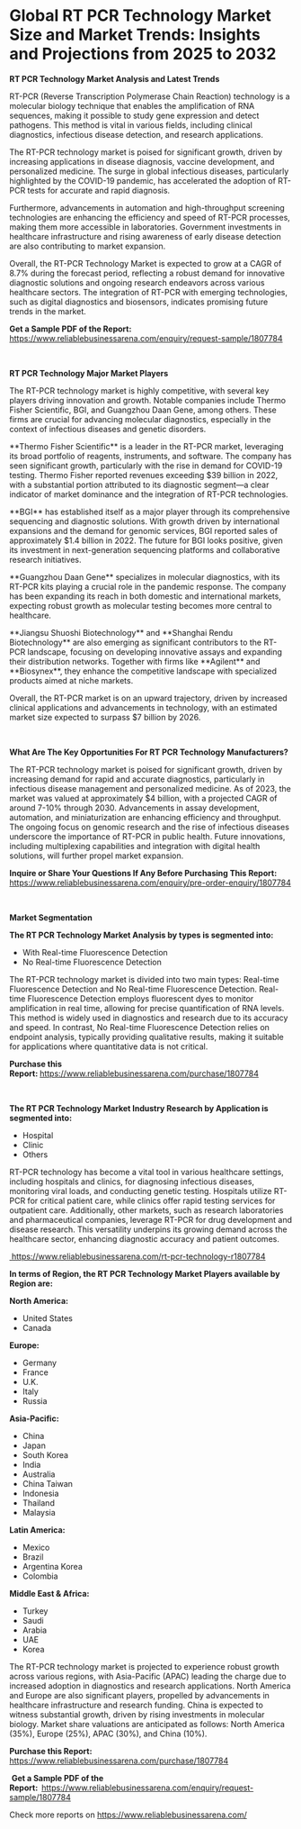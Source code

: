 <p><h1>Global RT PCR Technology Market Size and Market Trends: Insights and Projections from 2025 to 2032</h1></p><p><strong>RT PCR Technology Market Analysis and Latest Trends</strong></p>
<p><p>RT-PCR (Reverse Transcription Polymerase Chain Reaction) technology is a molecular biology technique that enables the amplification of RNA sequences, making it possible to study gene expression and detect pathogens. This method is vital in various fields, including clinical diagnostics, infectious disease detection, and research applications.</p><p>The RT-PCR technology market is poised for significant growth, driven by increasing applications in disease diagnosis, vaccine development, and personalized medicine. The surge in global infectious diseases, particularly highlighted by the COVID-19 pandemic, has accelerated the adoption of RT-PCR tests for accurate and rapid diagnosis. </p><p>Furthermore, advancements in automation and high-throughput screening technologies are enhancing the efficiency and speed of RT-PCR processes, making them more accessible in laboratories. Government investments in healthcare infrastructure and rising awareness of early disease detection are also contributing to market expansion.</p><p>Overall, the RT-PCR Technology Market is expected to grow at a CAGR of 8.7% during the forecast period, reflecting a robust demand for innovative diagnostic solutions and ongoing research endeavors across various healthcare sectors. The integration of RT-PCR with emerging technologies, such as digital diagnostics and biosensors, indicates promising future trends in the market.</p></p>
<p><strong>Get a Sample PDF of the Report:&nbsp;</strong> <a href="https://www.reliablebusinessarena.com/enquiry/request-sample/1807784?utm_campaign=2413&utm_medium=2&utm_source=Github&utm_content=ia&utm_term=03032025&utm_id=rt-pcr-technology">https://www.reliablebusinessarena.com/enquiry/request-sample/1807784</a></p>
<p>&nbsp;</p>
<p><strong>RT PCR Technology Major Market Players</strong></p>
<p><p>The RT-PCR technology market is highly competitive, with several key players driving innovation and growth. Notable companies include Thermo Fisher Scientific, BGI, and Guangzhou Daan Gene, among others. These firms are crucial for advancing molecular diagnostics, especially in the context of infectious diseases and genetic disorders.</p><p>**Thermo Fisher Scientific** is a leader in the RT-PCR market, leveraging its broad portfolio of reagents, instruments, and software. The company has seen significant growth, particularly with the rise in demand for COVID-19 testing. Thermo Fisher reported revenues exceeding $39 billion in 2022, with a substantial portion attributed to its diagnostic segment—a clear indicator of market dominance and the integration of RT-PCR technologies.</p><p>**BGI** has established itself as a major player through its comprehensive sequencing and diagnostic solutions. With growth driven by international expansions and the demand for genomic services, BGI reported sales of approximately $1.4 billion in 2022. The future for BGI looks positive, given its investment in next-generation sequencing platforms and collaborative research initiatives.</p><p>**Guangzhou Daan Gene** specializes in molecular diagnostics, with its RT-PCR kits playing a crucial role in the pandemic response. The company has been expanding its reach in both domestic and international markets, expecting robust growth as molecular testing becomes more central to healthcare.</p><p>**Jiangsu Shuoshi Biotechnology** and **Shanghai Rendu Biotechnology** are also emerging as significant contributors to the RT-PCR landscape, focusing on developing innovative assays and expanding their distribution networks. Together with firms like **Agilent** and **Biosynex**, they enhance the competitive landscape with specialized products aimed at niche markets.</p><p>Overall, the RT-PCR market is on an upward trajectory, driven by increased clinical applications and advancements in technology, with an estimated market size expected to surpass $7 billion by 2026.</p></p>
<p>&nbsp;</p>
<p><strong>What Are The Key Opportunities For RT PCR Technology Manufacturers?</strong></p>
<p><p>The RT-PCR technology market is poised for significant growth, driven by increasing demand for rapid and accurate diagnostics, particularly in infectious disease management and personalized medicine. As of 2023, the market was valued at approximately $4 billion, with a projected CAGR of around 7-10% through 2030. Advancements in assay development, automation, and miniaturization are enhancing efficiency and throughput. The ongoing focus on genomic research and the rise of infectious diseases underscore the importance of RT-PCR in public health. Future innovations, including multiplexing capabilities and integration with digital health solutions, will further propel market expansion.</p></p>
<p><strong>Inquire or Share Your Questions If Any Before Purchasing This Report:</strong> <a href="https://www.reliablebusinessarena.com/enquiry/pre-order-enquiry/1807784?utm_campaign=2413&utm_medium=2&utm_source=Github&utm_content=ia&utm_term=03032025&utm_id=rt-pcr-technology">https://www.reliablebusinessarena.com/enquiry/pre-order-enquiry/1807784</a></p>
<p>&nbsp;</p>
<p><strong>Market Segmentation</strong></p>
<p><strong>The RT PCR Technology Market Analysis by types is segmented into:</strong></p>
<p><ul><li>With Real-time Fluorescence Detection</li><li>No Real-time Fluorescence Detection</li></ul></p>
<p><p>The RT-PCR technology market is divided into two main types: Real-time Fluorescence Detection and No Real-time Fluorescence Detection. Real-time Fluorescence Detection employs fluorescent dyes to monitor amplification in real time, allowing for precise quantification of RNA levels. This method is widely used in diagnostics and research due to its accuracy and speed. In contrast, No Real-time Fluorescence Detection relies on endpoint analysis, typically providing qualitative results, making it suitable for applications where quantitative data is not critical.</p></p>
<p><strong>Purchase this Report:&nbsp;</strong><a href="https://www.reliablebusinessarena.com/purchase/1807784?utm_campaign=2413&utm_medium=2&utm_source=Github&utm_content=ia&utm_term=03032025&utm_id=rt-pcr-technology">https://www.reliablebusinessarena.com/purchase/1807784</a></p>
<p>&nbsp;</p>
<p><strong>The RT PCR Technology Market Industry Research by Application is segmented into:</strong></p>
<p><ul><li>Hospital</li><li>Clinic</li><li>Others</li></ul></p>
<p><p>RT-PCR technology has become a vital tool in various healthcare settings, including hospitals and clinics, for diagnosing infectious diseases, monitoring viral loads, and conducting genetic testing. Hospitals utilize RT-PCR for critical patient care, while clinics offer rapid testing services for outpatient care. Additionally, other markets, such as research laboratories and pharmaceutical companies, leverage RT-PCR for drug development and disease research. This versatility underpins its growing demand across the healthcare sector, enhancing diagnostic accuracy and patient outcomes.</p></p>
<p><a href="https://www.reliablebusinessarena.com/rt-pcr-technology-r1807784?utm_campaign=2413&utm_medium=2&utm_source=Github&utm_content=ia&utm_term=03032025&utm_id=rt-pcr-technology">&nbsp;https://www.reliablebusinessarena.com/rt-pcr-technology-r1807784</a></p>
<p><strong>In terms of Region, the RT PCR Technology Market Players available by Region are:</strong></p>
<p>
    <p> <strong> North America: </strong>
        <ul>
            <li>United States</li>
            <li>Canada</li>
        </ul>
        </p> 
    <p> <strong> Europe: </strong>
        <ul>
            <li>Germany</li>
            <li>France</li>
            <li>U.K.</li>
            <li>Italy</li>
            <li>Russia</li>
        </ul>
        </p> 
    <p> <strong> Asia-Pacific: </strong>
        <ul>
            <li>China</li>
            <li>Japan</li>
            <li>South Korea</li>
            <li>India</li>
            <li>Australia</li>
            <li>China Taiwan</li>
            <li>Indonesia</li>
            <li>Thailand</li>
            <li>Malaysia</li>
        </ul>
        </p> 
    <p> <strong> Latin America: </strong>
        <ul>
            <li>Mexico</li>
            <li>Brazil</li>
            <li>Argentina Korea</li>
            <li>Colombia</li>
        </ul>
        </p> 
    <p> <strong> Middle East & Africa: </strong>
        <ul>
            <li>Turkey</li>
            <li>Saudi</li>
            <li>Arabia</li>
            <li>UAE</li>
            <li>Korea</li>
        </ul>
    </p>
    </p>
<p><p>The RT-PCR technology market is projected to experience robust growth across various regions, with Asia-Pacific (APAC) leading the charge due to increased adoption in diagnostics and research applications. North America and Europe are also significant players, propelled by advancements in healthcare infrastructure and research funding. China is expected to witness substantial growth, driven by rising investments in molecular biology. Market share valuations are anticipated as follows: North America (35%), Europe (25%), APAC (30%), and China (10%).</p></p>
<p><strong>Purchase this Report: </strong><a href="https://www.reliablebusinessarena.com/purchase/1807784?utm_campaign=2413&utm_medium=2&utm_source=Github&utm_content=ia&utm_term=03032025&utm_id=rt-pcr-technology">https://www.reliablebusinessarena.com/purchase/1807784</a></p>
<p>&nbsp;<strong>Get a Sample PDF of the Report:&nbsp;&nbsp;</strong><a href="https://www.reliablebusinessarena.com/enquiry/request-sample/1807784?utm_campaign=2413&utm_medium=2&utm_source=Github&utm_content=ia&utm_term=03032025&utm_id=rt-pcr-technology">https://www.reliablebusinessarena.com/enquiry/request-sample/1807784</a></p>
<p><strong></strong></p>
<p>Check more reports on <a href="https://www.reliablebusinessarena.com/?utm_campaign=2413&utm_medium=2&utm_source=Github&utm_content=ia&utm_term=03032025&utm_id=rt-pcr-technology">https://www.reliablebusinessarena.com/</a></p>